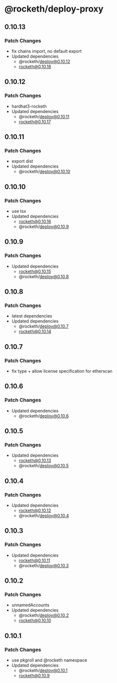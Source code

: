 # @rocketh/deploy-proxy

## 0.10.13

### Patch Changes

- fix chains import, no default export
- Updated dependencies
  - @rocketh/deploy@0.10.12
  - rocketh@0.10.18

## 0.10.12

### Patch Changes

- hardhat3-rocketh
- Updated dependencies
  - @rocketh/deploy@0.10.11
  - rocketh@0.10.17

## 0.10.11

### Patch Changes

- export dist
- Updated dependencies
  - @rocketh/deploy@0.10.10

## 0.10.10

### Patch Changes

- use tsx
- Updated dependencies
  - rocketh@0.10.16
  - @rocketh/deploy@0.10.9

## 0.10.9

### Patch Changes

- Updated dependencies
  - rocketh@0.10.15
  - @rocketh/deploy@0.10.8

## 0.10.8

### Patch Changes

- latest dependencies
- Updated dependencies
  - @rocketh/deploy@0.10.7
  - rocketh@0.10.14

## 0.10.7

### Patch Changes

- fix type + allow license specification for etherscan

## 0.10.6

### Patch Changes

- Updated dependencies
  - @rocketh/deploy@0.10.6

## 0.10.5

### Patch Changes

- Updated dependencies
  - rocketh@0.10.13
  - @rocketh/deploy@0.10.5

## 0.10.4

### Patch Changes

- Updated dependencies
  - rocketh@0.10.12
  - @rocketh/deploy@0.10.4

## 0.10.3

### Patch Changes

- Updated dependencies
  - rocketh@0.10.11
  - @rocketh/deploy@0.10.3

## 0.10.2

### Patch Changes

- unnamedAccounts
- Updated dependencies
  - @rocketh/deploy@0.10.2
  - rocketh@0.10.10

## 0.10.1

### Patch Changes

- use pkgroll and @rocketh namespace
- Updated dependencies
  - @rocketh/deploy@0.10.1
  - rocketh@0.10.9
